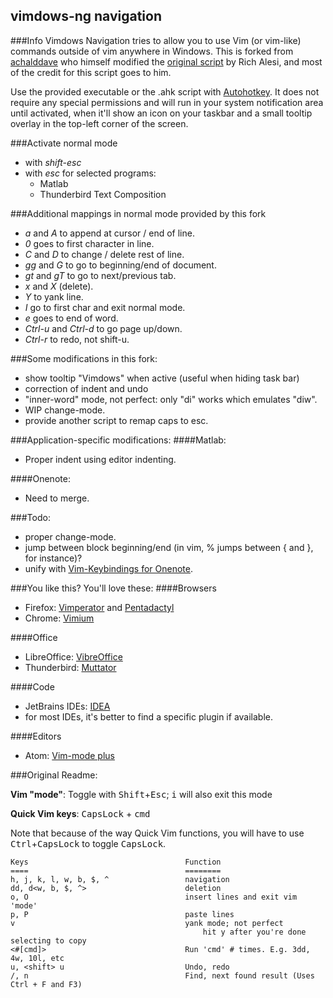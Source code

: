 vimdows-ng navigation
---------------------

###Info
Vimdows Navigation tries to allow you to use Vim (or vim-like) commands outside of vim anywhere in Windows.
This is forked from [achalddave](https://github.com/achalddave/Vimdows-Navigation) who himself modified the
[original script](http://www.autohotkey.com/community/viewtopic.php?t=44762)
by Rich Alesi, and most of the credit for this script goes to him.

Use the provided executable or the .ahk script with [Autohotkey](http://www.autohotkey.com). It does not require any special permissions and will run in your system notification area until activated, when it'll show an icon on your taskbar and a small tooltip overlay in the top-left corner of the screen.

###Activate normal mode
- with _shift-esc_
- with _esc_ for selected programs:
	* Matlab
	* Thunderbird Text Composition

###Additional mappings in normal mode provided by this fork
- _a_ and _A_ to append at cursor / end of line.
- _0_ goes to first character in line.
- _C_ and _D_ to change / delete rest of line.
- _gg_ and _G_ to go to beginning/end of document.
- _gt_ and _gT_ to go to next/previous tab.
- _x_ and _X_ (delete).
- _Y_ to yank line.
- _I_ go to first char and exit normal mode.
- _e_ goes to end of word.
- _Ctrl-u_ and _Ctrl-d_ to go page up/down.
- _Ctrl-r_ to redo, not shift-u.

###Some modifications in this fork:
- show tooltip "Vimdows" when active (useful when hiding task bar)
- correction of indent and undo
- "inner-word" mode, not perfect: only "di" works which emulates "diw".
- WIP change-mode.
- provide another script to remap caps to esc.

###Application-specific modifications:
####Matlab:
- Proper indent using editor indenting.

####Onenote:
- Need to merge.

###Todo:
- proper change-mode.
- jump between block beginning/end (in vim, % jumps between { and }, for instance)?
- unify with [Vim-Keybindings for Onenote](https://github.com/ChrisPara/Vim-Keybindings-For-Onenote).

###You like this? You'll love these:
####Browsers
- Firefox: [Vimperator](https://addons.mozilla.org/de/firefox/addon/vimperator/) and [Pentadactyl](http://5digits.org/pentadactyl/)
- Chrome: [Vimium](https://vimium.github.io/)

####Office
- LibreOffice: [VibreOffice](https://github.com/seanyeh/vibreoffice)
- Thunderbird: [Muttator](https://addons.mozilla.org/de/thunderbird/addon/muttator/)

####Code
- JetBrains IDEs: [IDEA](https://plugins.jetbrains.com/plugin/164?pr=idea)
- for most IDEs, it's better to find a specific plugin if available.

####Editors
- Atom: [Vim-mode plus](https://atom.io/packages/vim-mode-plus)


###Original Readme:

**Vim "mode"**: Toggle with <tt>Shift</tt>+<tt>Esc</tt>; <tt>i</tt> will also exit
this mode


**Quick Vim keys**:  <tt>CapsLock</tt> + <tt>cmd</tt>

Note that because of the way Quick Vim functions, you will have to use
<tt>Ctrl</tt>+<tt>CapsLock</tt> to toggle <tt>CapsLock</tt>.

	Keys                                   Function
	====                                   ========
	h, j, k, l, w, b, $, ^                 navigation
	dd, d<w, b, $, ^>                      deletion
	o, O                                   insert lines and exit vim 'mode'
	p, P                                   paste lines
	v                                      yank mode; not perfect
   	                                           hit y after you're done selecting to copy
	<#[cmd]>                               Run 'cmd' # times. E.g. 3dd, 4w, 10l, etc
	u, <shift> u                           Undo, redo
	/, n                                   Find, next found result (Uses Ctrl + F and F3)
